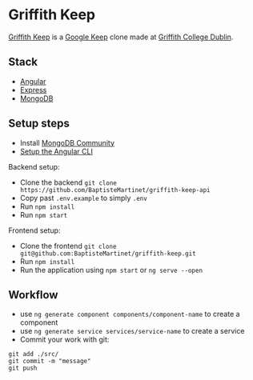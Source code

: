 # Griffith Keep

[Griffith Keep](https://griffith-keep.vercel.app/) is a [Google Keep](https://keep.google.com) clone made at [Griffith College Dublin](https://www.griffith.ie/).

## Stack
 - [Angular](https://angular.io/)
 - [Express](https://expressjs.com/)
 - [MongoDB](https://www.mongodb.com/)

## Setup steps
 - Install [MongoDB Community](https://www.mongodb.com/try/download/community?tck=docs_server)
 - [Setup the Angular CLI](https://angular.io/guide/setup-local)

Backend setup:
 - Clone the backend `git clone https://github.com/BaptisteMartinet/griffith-keep-api`
 - Copy past `.env.example` to simply `.env`
 - Run `npm install`
 - Run `npm start`

Frontend setup:
 - Clone the frontend `git clone git@github.com:BaptisteMartinet/griffith-keep.git`
 - Run `npm install`
 - Run the application using `npm start` or `ng serve --open`

## Workflow
 - use `ng generate component components/component-name` to create a component
 - use `ng generate service services/service-name` to create a service
 - Commit your work with git:
```
git add ./src/
git commit -m "message"
git push
```
